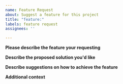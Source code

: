 ```yaml
---
name: Feature Request
about: Suggest a feature for this project
title: "feature:"
labels: feature request
assignees: ''

---
```


**Please describe the feature your requesting**
<!-- A clear and concise description of what the problem is. -->



**Describe the proposed solution you'd like**
<!-- A clear and concise description of what you want to happen. -->



**Describe suggestions on how to achieve the feature**
<!-- A clear description to how to achieve the feature. -->



**Additional context**
<!-- Add any other context or screenshots about the feature request here. -->
